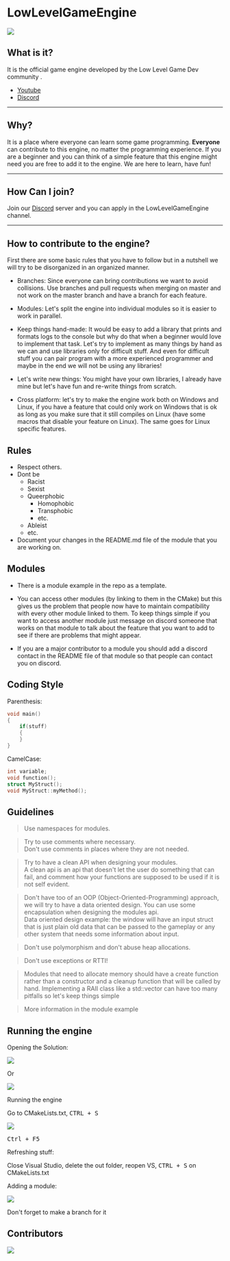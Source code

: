 # LowLevelGameEngine

![](https://github.com/meemknight/photos/blob/master/llgelogo2.png)

## What is it?
	
It is the official game engine developed by the Low Level Game Dev community .

* [Youtube](https://www.youtube.com/channel/UChkC4u4KdnIDFh9hPqExLDg)
* [Discord](https://discord.gg/eehehsPAka)

---

## Why?

It is a place where everyone can learn some game programming. **Everyone** can contribute to this engine, no matter the programming experience. If you are a beginner and you can think of a simple feature that this engine might need you are free to add it to the engine. We are here to learn, have fun!

---

## How Can I join?

Join our [Discord](https://discord.gg/eehehsPAka) server and you can apply in the LowLevelGameEngine channel.

---

## How to contribute to the engine?

First there are some basic rules that you have to follow but in a nutshell we will try to be disorganized in an organized manner.

- Branches: Since everyone can bring contributions we want to avoid collisions. Use branches and pull requests when merging on master and not work on the master branch and have a branch for each feature. 

- Modules:  Let's split the engine into individual modules so it is easier to work in parallel.

- Keep things hand-made: It would be easy to add a library that prints and formats logs to the console but why do that when a beginner would love to implement that task. Let's try to implement as many things by hand as we can and use libraries only for difficult stuff. And even for difficult stuff you can pair program with a more experienced programmer and maybe in the end we will not be using any libraries!

- Let's write new things: You might have your own libraries, I already have mine but let's have fun and re-write things from scratch.

- Cross platform: let's try to make the engine work both on Windows and Linux, if you have a feature that could only work on Windows that is ok as long as you make sure that it still compiles on Linux (have some macros that disable your feature on Linux). The same goes for Linux specific features.

## Rules

- Respect others.
- Dont be
  - Racist
  - Sexist
  - Queerphobic
    - Homophobic
    - Transphobic
    - etc.
  - Ableist
  - etc.
- Document your changes in the README.md file of the module that you are working on.

## Modules

- There is a module example in the repo as a template.

- You can access other modules (by linking to them in the CMake) but this gives us the problem that people now have to maintain compatibility with every other module linked to them. To keep things simple if you want to access another module just message on discord someone that works on that module to talk about the feature that you want to add to see if there are problems that might appear.
 
- If you are a major contributor to a module you should add a discord contact in the README file of that module so that people can contact you on discord.

## Coding Style

Parenthesis:

```cpp	
void main()
{
	if(stuff)
	{
	}
}
```

CamelCase:
	
```cpp
int variable;
void function();
struct MyStruct();
void MyStruct::myMethod();
```

## Guidelines
> Use namespaces for modules.

> Try to use comments where necessary.<br>Don't use comments in places where they are not needed. 

> Try to have a clean API when designing your modules.<br>A clean api is an api that doesn't let the user do something that can fail, and comment how your functions are supposed to be used if it is not self evident.

> Don't have too of an OOP (Object-Oriented-Programming) approach, we will try to have a data oriented design. You can use some encapsulation when designing the modules api.<br>Data oriented design example: the window will have an input struct that is just plain old data that can be passed to the gameplay or any other system that needs some information about input.

> Don't use polymorphism and don't abuse heap allocations.

> Don't use exceptions or RTTI!

> Modules that need to allocate memory should have a create function rather than a constructor and a cleanup function that will be called by hand. Implementing a RAII class like a std::vector can have too many pitfalls so let's keep things simple

> More information in the module example



## Running the engine

Opening the Solution: 

![](https://github.com/meemknight/photos/blob/master/llge1.gif)

Or

![](https://github.com/meemknight/photos/blob/master/llge2.gif)


Running the engine

Go to CMakeLists.txt, <kbd>CTRL + S</kbd>

![](https://github.com/meemknight/photos/blob/master/llge3.gif)

<kbd>Ctrl + F5</kbd>


Refreshing stuff:

Close Visual Studio, delete the out folder, reopen VS, <kbd>CTRL + S</kbd> on CMakeLists.txt


Adding a module:

![](https://github.com/meemknight/photos/blob/master/llge4.gif)

Don't forget to make a branch for it

## Contributors

<a href="https://github.com/meemknight/LowLevelGameEngine/graphs/contributors">
  <img src="https://contrib.rocks/image?repo=meemknight/LowLevelGameEngine" />
</a>
